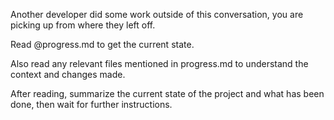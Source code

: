 Another developer did some work outside of this conversation, you are picking up from where they left off.

Read @progress.md to get the current state.

Also read any relevant files mentioned in progress.md to understand the context and changes made.

After reading, summarize the current state of the project and what has been done, then wait for further instructions.
